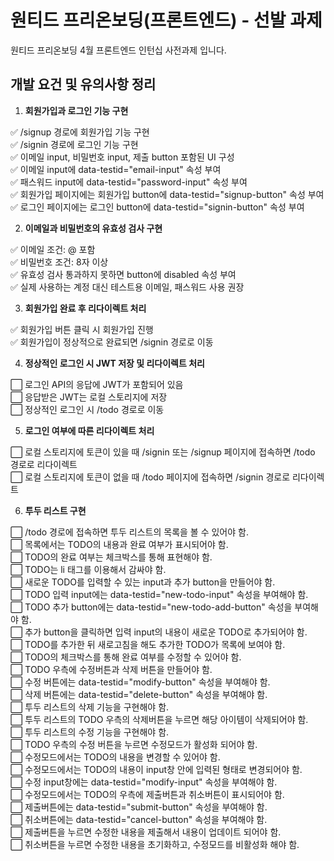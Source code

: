 # 원티드 프리온보딩(프론트엔드) - 선발 과제

원티드 프리온보딩 4월 프론트엔드 인턴십 사전과제 입니다.

## 개발 요건 및 유의사항 정리

1. **회원가입과 로그인 기능 구현**

✅ /signup 경로에 회원가입 기능 구현<br>
✅ /signin 경로에 로그인 기능 구현<br>
✅ 이메일 input, 비밀번호 input, 제출 button 포함된 UI 구성<br>
✅ 이메일 input에 data-testid="email-input" 속성 부여<br>
✅ 패스워드 input에 data-testid="password-input" 속성 부여<br>
✅ 회원가입 페이지에는 회원가입 button에 data-testid="signup-button" 속성 부여<br>
✅ 로그인 페이지에는 로그인 button에 data-testid="signin-button" 속성 부여<br>

2. **이메일과 비밀번호의 유효성 검사 구현**

✅ 이메일 조건: @ 포함<br>
✅ 비밀번호 조건: 8자 이상<br>
✅ 유효성 검사 통과하지 못하면 button에 disabled 속성 부여<br>
✅ 실제 사용하는 계정 대신 테스트용 이메일, 패스워드 사용 권장<br>

3. **회원가입 완료 후 리다이렉트 처리**

✅ 회원가입 버튼 클릭 시 회원가입 진행<br>
✅ 회원가입이 정상적으로 완료되면 /signin 경로로 이동<br>

4. **정상적인 로그인 시 JWT 저장 및 리다이렉트 처리**

⬜ 로그인 API의 응답에 JWT가 포함되어 있음<br>
⬜ 응답받은 JWT는 로컬 스토리지에 저장<br>
⬜ 정상적인 로그인 시 /todo 경로로 이동<br>

5. **로그인 여부에 따른 리다이렉트 처리**

⬜ 로컬 스토리지에 토큰이 있을 때 /signin 또는 /signup 페이지에 접속하면 /todo 경로로 리다이렉트<br>
⬜ 로컬 스토리지에 토큰이 없을 때 /todo 페이지에 접속하면 /signin 경로로 리다이렉트<br>

6. **투두 리스트 구현**

⬜ /todo 경로에 접속하면 투두 리스트의 목록을 볼 수 있어야 함.<br>
⬜ 목록에서는 TODO의 내용과 완료 여부가 표시되어야 함.<br>
⬜ TODO의 완료 여부는 체크박스를 통해 표현해야 함.<br>
⬜ TODO는 li 태그를 이용해서 감싸야 함.<br>
⬜ 새로운 TODO를 입력할 수 있는 input과 추가 button을 만들어야 함.<br>
⬜ TODO 입력 input에는 data-testid="new-todo-input" 속성을 부여해야 함.<br>
⬜ TODO 추가 button에는 data-testid="new-todo-add-button" 속성을 부여해야 함.<br>
⬜ 추가 button을 클릭하면 입력 input의 내용이 새로운 TODO로 추가되어야 함.<br>
⬜ TODO를 추가한 뒤 새로고침을 해도 추가한 TODO가 목록에 보여야 함.<br>
⬜ TODO의 체크박스를 통해 완료 여부를 수정할 수 있어야 함.<br>
⬜ TODO 우측에 수정버튼과 삭제 버튼을 만들어야 함.<br>
⬜ 수정 버튼에는 data-testid="modify-button" 속성을 부여해야 함.<br>
⬜ 삭제 버튼에는 data-testid="delete-button" 속성을 부여해야 함.<br>
⬜ 투두 리스트의 삭제 기능을 구현해야 함.<br>
⬜ 투두 리스트의 TODO 우측의 삭제버튼을 누르면 해당 아이템이 삭제되어야 함.<br>
⬜ 투두 리스트의 수정 기능을 구현해야 함.<br>
⬜ TODO 우측의 수정 버튼을 누르면 수정모드가 활성화 되어야 함.<br>
⬜ 수정모드에서는 TODO의 내용을 변경할 수 있어야 함.<br>
⬜ 수정모드에서는 TODO의 내용이 input창 안에 입력된 형태로 변경되어야 함.<br>
⬜ 수정 input창에는 data-testid="modify-input" 속성을 부여해야 함.<br>
⬜ 수정모드에서는 TODO의 우측에 제출버튼과 취소버튼이 표시되어야 함.<br>
⬜ 제출버튼에는 data-testid="submit-button" 속성을 부여해야 함.<br>
⬜ 취소버튼에는 data-testid="cancel-button" 속성을 부여해야 함.<br>
⬜ 제출버튼을 누르면 수정한 내용을 제출해서 내용이 업데이트 되어야 함.<br>
⬜ 취소버튼을 누르면 수정한 내용을 초기화하고, 수정모드를 비활성화 해야 함.
